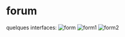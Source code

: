 # forum
quelques interfaces:
![form](https://user-images.githubusercontent.com/77413627/156072263-8862b71f-54bc-4189-95ab-e6eb0fbcecd5.PNG)
![form1](https://user-images.githubusercontent.com/77413627/156072285-67c6470c-c7eb-4ba1-b159-d81e006f03c8.PNG)
![form2](https://user-images.githubusercontent.com/77413627/156072299-1161276d-9364-4224-98be-0bc7f7d1a746.PNG)
